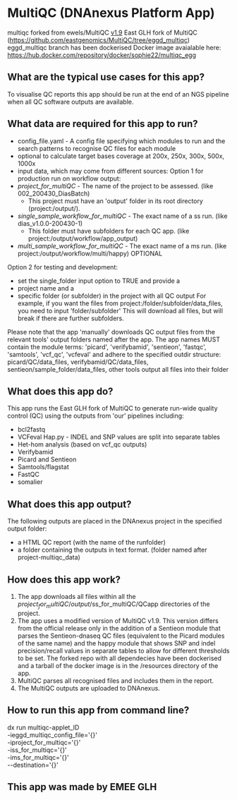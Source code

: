 # MultiQC (DNAnexus Platform App)

multiqc
forked from ewels/MultiQC [v1.9](https://github.com/ewels/MultiQC/)
East GLH fork of MultiQC (https://github.com/eastgenomics/MultiQC/tree/eggd_multiqc) eggd_multiqc branch has been dockerised
Docker image avaialable here: https://hub.docker.com/repository/docker/sophie22/multiqc_egg

## What are the typical use cases for this app?
To visualise QC reports this app should be run at the end of an NGS pipeline when all QC software outputs are available.

## What data are required for this app to run?
* config_file.yaml - A config file specifying which modules to run and the search patterns to recognise QC files for each module
* optional to calculate target bases coverage at 200x, 250x, 300x, 500x, 1000x
* input data, which may come from different sources:
Option 1 for production run on workflow output:
* *project_for_multiQC* - The name of the project to be assessed. (like 002_200430_DiasBatch)
  - This project must have an 'output' folder in its root directory (project:/output/).
* *single_sample_workflow_for_multiQC* - The exact name of a ss run. (like dias_v1.0.0-200430-1) 
  - This folder must have subfolders for each QC app. (like project:/output/workflow/app_output)
* *multi_sample_workflow_for_multiQC* - The exact name of a ms run. (like project:/output/workflow/multi/happy) OPTIONAL

Option 2 for testing and development:
* set the single_folder input option to TRUE and provide a
* project name and a 
* specific folder (or subfolder) in the project with all QC output
For example, if you want the files from project:/folder/subfolder/data_files, you need to input 'folder/subfolder'
This will download all files, but will break if there are further subfolders.

Please note that the app 'manually' downloads QC output files from the relevant tools' output folders named after the app. The app names MUST contain the module terms: 'picard', 'verifybamid', 'sentieon', 'fastqc', 'samtools', 'vcf_qc', 'vcfeval'
and adhere to the specified outdir structure:
picard/QC/data_files, verifybamid/QC/data_files, sentieon/sample_folder/data_files, other tools output all files into their folder

## What does this app do?
This app runs the East GLH fork of MultiQC to generate run-wide quality control (QC) using the outputs from 'our' pipelines including:
* bcl2fastq
* VCFeval Hap.py - INDEL and SNP values are split into separate tables
* Het-hom analysis (based on vcf_qc outputs)
* Verifybamid
* Picard and Sentieon
* Samtools/flagstat
* FastQC
* somalier

## What does this app output?
The following outputs are placed in the DNAnexus project in the specified output folder:
* a HTML QC report (with the name of the runfolder)
* a folder containing the outputs in text format. (folder named after project-multiqc_data)

## How does this app work?
1. The app downloads all files within all the $project_for_multiQC/output/$ss_for_multiQC/QCapp directories of the project.
2. The app uses a modified version of MultiQC v1.9. This version differs from the official release only in the addition of a Sentieon module that parses the Sentieon-dnaseq QC files (equivalent to the Picard modules of the same name) and the happy module that shows SNP and indel precision/recall values in separate tables to allow for different thresholds to be set. The forked repo with all dependecies have been dockerised and a tarball of the docker image is in the /resources directory of the app.
3. MultiQC parses all recognised files and includes them in the report.
4. The MultiQC outputs are uploaded to DNAnexus.

## How to run this app from command line?
dx run multiqc-applet_ID \
-ieggd_multiqc_config_file='{}' \
-iproject_for_multiqc='{}' \
-iss_for_multiqc='{}' \
-ims_for_multiqc='{}' \
--destination='{}'

## This app was made by EMEE GLH
